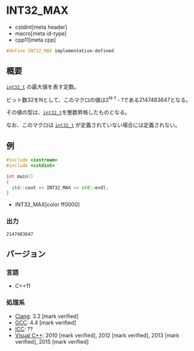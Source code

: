 # INT32_MAX
* cstdint[meta header]
* macro[meta id-type]
* cpp11[meta cpp]

```cpp
#define INT32_MAX implementation-defined
```

## 概要
[`int32_t`](int32_t.md) の最大値を表す定数。

ビット数32をNとして、このマクロの値は2<sup>N-1</sup> - 1である2147483647となる。

その値の型は、[`int32_t`](int32_t.md)を整数昇格したものとなる。

なお、このマクロは [`int32_t`](int32_t.md) が定義されていない場合には定義されない。

## 例
```cpp example
#include <iostream>
#include <cstdint>

int main()
{
  std::cout << INT32_MAX << std::endl;
}
```
* INT32_MAX[color ff0000]

### 出力
```
2147483647
```


## バージョン
### 言語
- C++11

### 処理系
- [Clang](/implementation.md#clang): 3.2 [mark verified]
- [GCC](/implementation.md#gcc): 4.4 [mark verified]
- [ICC](/implementation.md#icc): ??
- [Visual C++](/implementation.md#visual_cpp): 2010 [mark verified], 2012 [mark verified], 2013 [mark verified], 2015 [mark verified]
